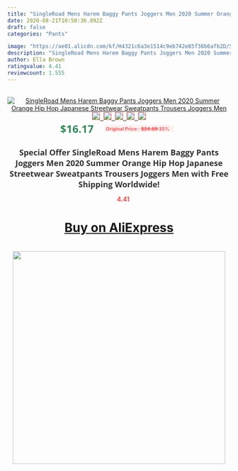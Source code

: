 ```yaml
---
title: "SingleRoad Mens Harem Baggy Pants Joggers Men 2020 Summer Orange Hip Hop Japanese Streetwear Sweatpants Trousers Joggers Men"
date: 2020-08-21T10:50:36.892Z
draft: false
categories: "Pants"

image: "https://ae01.alicdn.com/kf/H4321c6a3e1514c9eb742e85f36b6afb2D/SingleRoad-Mens-Harem-Baggy-Pants-Joggers-Men-2020-Summer-Orange-Hip-Hop-Japanese-Streetwear-Sweatpants-Trousers.jpg"
description: "SingleRoad Mens Harem Baggy Pants Joggers Men 2020 Summer Orange Hip Hop Japanese Streetwear Sweatpants Trousers Joggers Men"
author: Ella Brown
ratingvalue: 4.41
reviewcount: 1.555
---
```

<br>
<div style="text-align: center;">
<a href="https://s.click.aliexpress.com/e/_AVWhAl" target="_blank" rel="nofollow noopener noreferrer"><img alt="SingleRoad Mens Harem Baggy Pants Joggers Men 2020 Summer Orange Hip Hop Japanese Streetwear Sweatpants Trousers Joggers Men" class="magnifier-image" src="https://ae01.alicdn.com/kf/H4321c6a3e1514c9eb742e85f36b6afb2D/SingleRoad-Mens-Harem-Baggy-Pants-Joggers-Men-2020-Summer-Orange-Hip-Hop-Japanese-Streetwear-Sweatpants-Trousers.jpg_640x640.jpg">
<br>
<img style="border:1px solid salmon" src="https://ae01.alicdn.com/kf/H4321c6a3e1514c9eb742e85f36b6afb2D/SingleRoad-Mens-Harem-Baggy-Pants-Joggers-Men-2020-Summer-Orange-Hip-Hop-Japanese-Streetwear-Sweatpants-Trousers.jpg_120x120.jpg">&nbsp;&nbsp;<img style="border:1px solid salmon" src="https://ae01.alicdn.com/kf/Hbb1bdfed172d4a8fa6353fd4574a4225p/SingleRoad-Mens-Harem-Baggy-Pants-Joggers-Men-2020-Summer-Orange-Hip-Hop-Japanese-Streetwear-Sweatpants-Trousers.jpg_120x120.jpg">&nbsp;&nbsp;<img style="border:1px solid salmon" src="https://ae01.alicdn.com/kf/H94ecbb2c8d7a4fdcbd1cf2dff36cc79ez/SingleRoad-Mens-Harem-Baggy-Pants-Joggers-Men-2020-Summer-Orange-Hip-Hop-Japanese-Streetwear-Sweatpants-Trousers.jpg_120x120.jpg">&nbsp;&nbsp;<img style="border:1px solid salmon" src="https://ae01.alicdn.com/kf/H78a5f68dce1d43a1979e97a342812548i/SingleRoad-Mens-Harem-Baggy-Pants-Joggers-Men-2020-Summer-Orange-Hip-Hop-Japanese-Streetwear-Sweatpants-Trousers.jpg_120x120.jpg">&nbsp;&nbsp;<img style="border:1px solid salmon" src="https://ae01.alicdn.com/kf/Hd4fb9fc8d3374830a77862d4be09cc21c/SingleRoad-Mens-Harem-Baggy-Pants-Joggers-Men-2020-Summer-Orange-Hip-Hop-Japanese-Streetwear-Sweatpants-Trousers.jpg_120x120.jpg"></a></div><br0>
<div style="text-align: center;"><span style="background-color: white; border: 0px; box-sizing: border-box; color: seagreen; display: inline-block; font-family: &quot;open sans&quot; , &quot;arial&quot; , &quot;helvetica&quot; , sans-serif , &quot;heiti&quot;; font-size: 24px; font-stretch: inherit; font-weight: 700; line-height: inherit; margin: 0px 10px 0px 0px; padding: 0px; vertical-align: middle;">$16.17 </span>
<span style="background: rgb(255 , 241 , 241); border-radius: 3px; border: 0px; box-sizing: border-box; color: #ff4747; display: inline-block; font-family: inherit; font-size: 12px; font-stretch: inherit; font-style: inherit; font-variant: inherit; font-weight: 600; line-height: inherit; margin: 0px; padding: 2px 5px; transform: scale(0.9); vertical-align: middle;">Original Price : <b style="text-decoration: line-through;">$24.88 </b> 35%&nbsp;&nbsp;</span></div>
<h1 style="color: #333333; display: inline-block; font-family: &quot;open sans&quot; , &quot;arial&quot; , &quot;helvetica&quot; , sans-serif , &quot;heiti&quot;; font-size: 18px; font-stretch: inherit; font-weight: 700; text-align: center;">Special Offer SingleRoad Mens Harem Baggy Pants Joggers Men 2020 Summer Orange Hip Hop Japanese Streetwear Sweatpants Trousers Joggers Men with Free Shipping Worldwide!</h1>
<div style="color: #ff4747; text-align: center;">
<img src="https://4.bp.blogspot.com/-M0ZcTcb-5uY/XleCXlxnR4I/AAAAAAAAAEc/OrjgMkXV1oMQFaCRZj5HQwOCBcu3w1FegCPcBGAYYCw/s1600/star.png" style="height: 15px;">&nbsp;<b>4.41</b></div>
<div class="button_cont" align="center"><a class="buynow_a" href="https://s.click.aliexpress.com/e/_AVWhAl" target="_blank" rel="nofollow noopener noreferrer"><H1>Buy on AliExpress</H1></a></div><br>
<div class="separator" style="clear: both; text-align: center;">
<img src="https://lh3.googleusercontent.com/-pTy5HemUv9M/XlePHvY0dAI/AAAAAAAAAE4/0nX5iRUoIWY8eMW9Dpxeirr157OZliDIgCLcBGAsYHQ/s1600/badge.gif" width="480">
</div>
